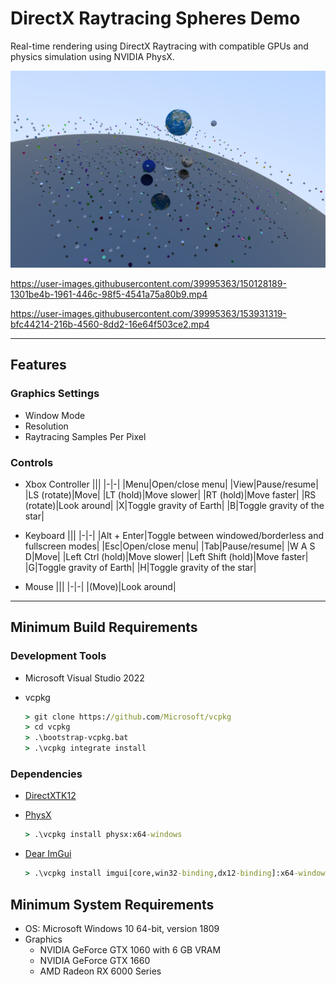 # DirectX Raytracing Spheres Demo

Real-time rendering using DirectX Raytracing with compatible GPUs and physics simulation using NVIDIA PhysX.

![Raytracing Spheres](Screenshots/Raytracing-Spheres.png)

https://user-images.githubusercontent.com/39995363/150128189-1301be4b-1961-446c-98f5-4541a75a80b9.mp4

https://user-images.githubusercontent.com/39995363/153931319-bfc44214-216b-4560-8dd2-16e64f503ce2.mp4

---

## Features
### Graphics Settings
- Window Mode
- Resolution
- Raytracing Samples Per Pixel

### Controls
- Xbox Controller
	|||
	|-|-|
	|Menu|Open/close menu|
	|View|Pause/resume|
	|LS (rotate)|Move|
	|LT (hold)|Move slower|
	|RT (hold)|Move faster|
	|RS (rotate)|Look around|
	|X|Toggle gravity of Earth|
	|B|Toggle gravity of the star|

- Keyboard
	|||
	|-|-|
	|Alt + Enter|Toggle between windowed/borderless and fullscreen modes|
	|Esc|Open/close menu|
	|Tab|Pause/resume|
	|W A S D|Move|
	|Left Ctrl (hold)|Move slower|
	|Left Shift (hold)|Move faster|
	|G|Toggle gravity of Earth|
	|H|Toggle gravity of the star|

- Mouse
	|||
	|-|-|
	|(Move)|Look around|

---

## Minimum Build Requirements
### Development Tools
- Microsoft Visual Studio 2022

- vcpkg
	```cmd
	> git clone https://github.com/Microsoft/vcpkg
	> cd vcpkg
	> .\bootstrap-vcpkg.bat
	> .\vcpkg integrate install
	```

### Dependencies
- [DirectXTK12](https://github.com/Microsoft/DirectXTK12)

- [PhysX](https://github.com/NVIDIAGameWorks/PhysX)
	```cmd
	> .\vcpkg install physx:x64-windows
	```

- [Dear ImGui](https://github.com/ocornut/imgui)
	```cmd
	> .\vcpkg install imgui[core,win32-binding,dx12-binding]:x64-windows
	```

## Minimum System Requirements
- OS: Microsoft Windows 10 64-bit, version 1809
- Graphics
	- NVIDIA GeForce GTX 1060 with 6 GB VRAM
	- NVIDIA GeForce GTX 1660
	- AMD Radeon RX 6000 Series
